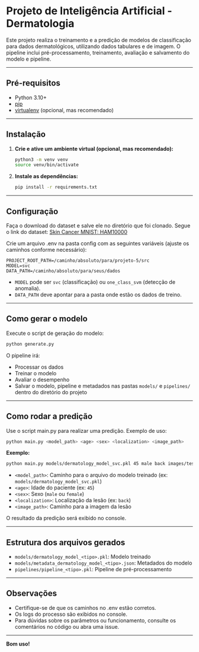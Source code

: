 # Projeto de Inteligência Artificial - Dermatologia

Este projeto realiza o treinamento e a predição de modelos de classificação para dados dermatológicos, utilizando dados tabulares e de imagem. O pipeline inclui pré-processamento, treinamento, avaliação e salvamento do modelo e pipeline.

---

## Pré-requisitos

- Python 3.10+
- [pip](https://pip.pypa.io/en/stable/)
- [virtualenv](https://virtualenv.pypa.io/en/latest/) (opcional, mas recomendado)

---

## Instalação

1. **Crie e ative um ambiente virtual (opcional, mas recomendado):**

   ```bash
   python3 -m venv venv
   source venv/bin/activate
   ```

2. **Instale as dependências:**
   ```bash
   pip install -r requirements.txt
   ```

---

## Configuração

Faça o download do dataset e salve ele no diretório que foi clonado. Segue o link do dataset:
[Skin Cancer MNIST: HAM10000](https://www.kaggle.com/datasets/kmader/skin-cancer-mnist-ham10000)

Crie um arquivo .env na pasta config com as seguintes variáveis (ajuste os caminhos conforme necessário):

```
PROJECT_ROOT_PATH=/caminho/absoluto/para/projeto-5/src
MODEL=svc
DATA_PATH=/caminho/absoluto/para/seus/dados
```

- `MODEL` pode ser `svc` (classificação) ou `one_class_svm` (detecção de anomalia).
- `DATA_PATH` deve apontar para a pasta onde estão os dados de treino.

---

## Como gerar o modelo

Execute o script de geração do modelo:

```bash
python generate.py
```

O pipeline irá:

- Processar os dados
- Treinar o modelo
- Avaliar o desempenho
- Salvar o modelo, pipeline e metadados nas pastas `models/` e `pipelines/` dentro do diretório do projeto

---

## Como rodar a predição

Use o script main.py para realizar uma predição. Exemplo de uso:

```bash
python main.py <model_path> <age> <sex> <localization> <image_path>
```

**Exemplo:**

```bash
python main.py models/dermatology_model_svc.pkl 45 male back images/teste.jpg
```

- `<model_path>`: Caminho para o arquivo do modelo treinado (ex: `models/dermatology_model_svc.pkl`)
- `<age>`: Idade do paciente (ex: `45`)
- `<sex>`: Sexo (`male` ou `female`)
- `<localization>`: Localização da lesão (ex: `back`)
- `<image_path>`: Caminho para a imagem da lesão

O resultado da predição será exibido no console.

---

## Estrutura dos arquivos gerados

- `models/dermatology_model_<tipo>.pkl`: Modelo treinado
- `models/metadata_dermatology_model_<tipo>.json`: Metadados do modelo
- `pipelines/pipeline_<tipo>.pkl`: Pipeline de pré-processamento

---

## Observações

- Certifique-se de que os caminhos no .env estão corretos.
- Os logs do processo são exibidos no console.
- Para dúvidas sobre os parâmetros ou funcionamento, consulte os comentários no código ou abra uma issue.

---

**Bom uso!**

